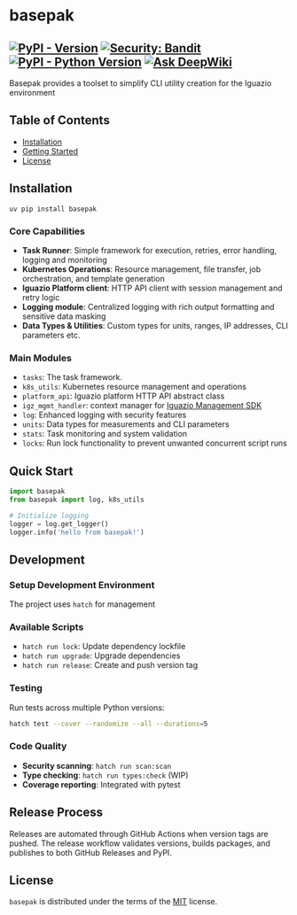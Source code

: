# basepak

[![PyPI - Version](https://img.shields.io/pypi/v/basepak.svg)](https://pypi.org/project/basepak)
[![Security: Bandit](https://img.shields.io/badge/security-bandit-green.svg)](https://bandit.readthedocs.io/en/latest/)
[![PyPI - Python Version](https://img.shields.io/pypi/pyversions/basepak.svg)](https://pypi.org/project/basepak)
[![Ask DeepWiki](https://deepwiki.com/badge.svg)](https://deepwiki.com/tomaDev/basepak)
-----

Basepak provides a toolset to simplify CLI utility creation for the Iguazio environment

## Table of Contents

- [Installation](#installation)
- [Getting Started](#Getting-Started)
- [License](#license)

## Installation

```console
uv pip install basepak
```

### Core Capabilities
- **Task Runner**: Simple framework for execution, retries, error handling, logging and monitoring
- **Kubernetes Operations**: Resource management, file transfer, job orchestration, and template generation
- **Iguazio Platform client**: HTTP API client with session management and retry logic
- **Logging module**: Centralized logging with rich output formatting and sensitive data masking
- **Data Types & Utilities**: Custom types for units, ranges, IP addresses, CLI parameters etc.

### Main Modules
- `tasks`: The task framework.
- `k8s_utils`: Kubernetes resource management and operations
- `platform_api`: Iguazio platform HTTP API abstract class
- `igz_mgmt_handler`: context manager for [Iguazio Management SDK](https://iguazio.github.io/igz-mgmt-sdk/)
- `log`: Enhanced logging with security features
- `units`: Data types for measurements and CLI parameters
- `stats`: Task monitoring and system validation
- `locks`: Run lock functionality to prevent unwanted concurrent script runs


## Quick Start

```python
import basepak
from basepak import log, k8s_utils

# Initialize logging
logger = log.get_logger()
logger.info('hello from basepak!')
```

## Development

### Setup Development Environment

The project uses `hatch` for management

### Available Scripts
- `hatch run lock`: Update dependency lockfile
- `hatch run upgrade`: Upgrade dependencies
- `hatch run release`: Create and push version tag

### Testing 

Run tests across multiple Python versions:
```bash
hatch test --cover --randomize --all --durations=5
```

### Code Quality

- **Security scanning**: `hatch run scan:scan`
- **Type checking**: `hatch run types:check` (WIP)
- **Coverage reporting**: Integrated with pytest

## Release Process

Releases are automated through GitHub Actions when version tags are pushed. The release workflow validates versions, builds packages, and publishes to both GitHub Releases and PyPI.

## License

`basepak` is distributed under the terms of the [MIT](https://spdx.org/licenses/MIT.html) license.

